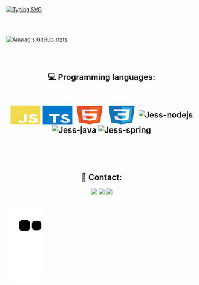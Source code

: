 
<br><br>
[![Typing SVG](https://readme-typing-svg.herokuapp.com/?color=539bf5&size=40&center=true&vCenter=true&width=1000&lines=Hello,+I'm+Jess+Mendes;I'm+24+years+old;I'm+from+Brazil;I+am+a+FullStack+Java+developer;Be+Welcome!+:%29)](https://git.io/typing-svg)

<br><br>


[![Anurag's GitHub stats](https://github-readme-stats.vercel.app/api?username=jesscmendesr)](https://github.com/anuraghazra/github-readme-stats)

<!--<div align="center" top=500px>
    <img height="180em" src="https://github-readme-stats.vercel.app/api?username=JesscMendesr&show_icons=true&theme=tokyonight&bg_color=00000000&border_color=539bf5&include_all_commits=true&count_private=true"/>
     <br> <br>
<a href="https://github.com/seu-usuário-aqui">
<img height="200em" src="https://github-readme-stats.vercel.app/api/top-langs/?username=JesscMendesr&layout=compact&langs_count=7&theme=tokyonight&bg_color=00000000&border_color=539bf5&width=400"/> -->
   
</div>

<br><br>     
     
<h2 align="center">💻 Programming languages:<h2>  
<div align="center" style="display: inline_block"><br>
  <img align="center" alt="Jess-Js" height="50" width="80" src="https://raw.githubusercontent.com/devicons/devicon/master/icons/javascript/javascript-plain.svg">
  <img align="center" alt="Jess-Ts" height="50" width="80" src="https://raw.githubusercontent.com/devicons/devicon/master/icons/typescript/typescript-plain.svg">
  <img align="center" alt="Jess-HTML" height="50" width="80" src="https://raw.githubusercontent.com/devicons/devicon/master/icons/html5/html5-original.svg">
  <img align="center" alt="Jess-CSS" height="50" width="80" src="https://raw.githubusercontent.com/devicons/devicon/master/icons/css3/css3-original.svg">
  <img align="center" alt="Jess-nodejs" height="50" width="80" src="https://cdn.jsdelivr.net/gh/devicons/devicon/icons/nodejs/nodejs-original-wordmark.svg">
  <img align="center" alt="Jess-java" height="50" width="80" src="https://cdn.jsdelivr.net/gh/devicons/devicon/icons/java/java-original.svg">
  <img align="center" alt="Jess-spring" height="50" width="80" src="https://cdn.jsdelivr.net/gh/devicons/devicon/icons/spring/spring-original-wordmark.svg">
</div>

<br><br>
     
<h2 align="center">📱 Contact:</h2>
<div align="center"> 
  <a  width="200" href="https://instagram.com/spacew0man" target="_blank"><img src="https://img.shields.io/badge/-Instagram-%23E4405F?style=for-the-badge&logo=instagram&logoColor=white" target="_blank"></a>
  <a href = "mailto:jessicamend17@gmail.com"><img src="https://img.shields.io/badge/Gmail-D14836?style=for-the-badge&logo=gmail&logoColor=white" target="_blank"></a>
  <a href="https://www.linkedin.com/in/jessicamendesraulino/" target="_blank"><img src="https://img.shields.io/badge/-LinkedIn-%230077B5?style=for-the-badge&logo=linkedin&logoColor=white" target="_blank"></a> 
  
</div>
<br>

![Snake animation](https://github.com/JesscMendesr/JesscMendesr/blob/output/github-contribution-grid-snake.svg)   

